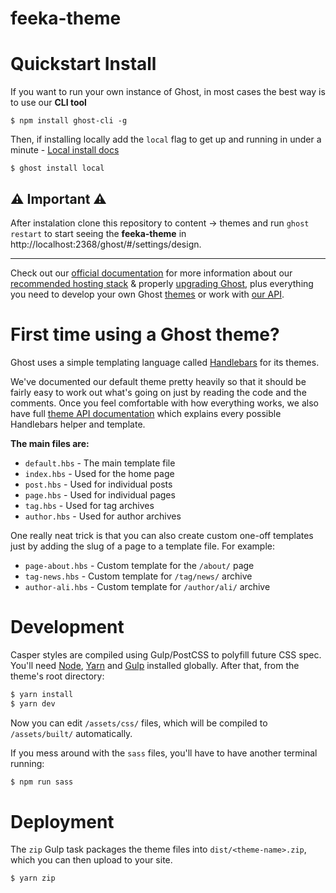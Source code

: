 # feeka-theme

# Quickstart Install

If you want to run your own instance of Ghost, in most cases the best way is to use our **CLI tool**

```
$ npm install ghost-cli -g
```

Then, if installing locally add the `local` flag to get up and running in under a minute - [Local install docs](https://docs.ghost.org/install/local)

```
$ ghost install local
```

## ⚠️ Important ⚠️

After instalation clone this repository to content -> themes and run `ghost restart` to start seeing the **feeka-theme** in http://localhost:2368/ghost/#/settings/design.

<hr>

Check out our [official documentation](https://docs.ghost.org) for more information about our [recommended hosting stack](https://docs.ghost.org/concepts/hosting) & properly [upgrading Ghost](https://docs.ghost.org/docs/upgrade), plus everything you need to develop your own Ghost [themes](https://docs.ghost.org/api/handlebars-themes) or work with [our API](https://api.ghost.org/docs).


# First time using a Ghost theme?

Ghost uses a simple templating language called [Handlebars](http://handlebarsjs.com/) for its themes.

We've documented our default theme pretty heavily so that it should be fairly easy to work out what's going on just by reading the code and the comments. Once you feel comfortable with how everything works, we also have full [theme API documentation](https://themes.ghost.org) which explains every possible Handlebars helper and template.

**The main files are:**

- `default.hbs` - The main template file
- `index.hbs` - Used for the home page
- `post.hbs` - Used for individual posts
- `page.hbs` - Used for individual pages
- `tag.hbs` - Used for tag archives
- `author.hbs` - Used for author archives

One really neat trick is that you can also create custom one-off templates just by adding the slug of a page to a template file. For example:

- `page-about.hbs` - Custom template for the `/about/` page
- `tag-news.hbs` - Custom template for `/tag/news/` archive
- `author-ali.hbs` - Custom template for `/author/ali/` archive


# Development

Casper styles are compiled using Gulp/PostCSS to polyfill future CSS spec. You'll need [Node](https://nodejs.org/), [Yarn](https://yarnpkg.com/) and [Gulp](https://gulpjs.com) installed globally. After that, from the theme's root directory:

```bash
$ yarn install
$ yarn dev
```

Now you can edit `/assets/css/` files, which will be compiled to `/assets/built/` automatically.

If you mess around with the `sass` files, you'll have to have another terminal running:

```bash
$ npm run sass
```

# Deployment

The `zip` Gulp task packages the theme files into `dist/<theme-name>.zip`, which you can then upload to your site.

```bash
$ yarn zip
```